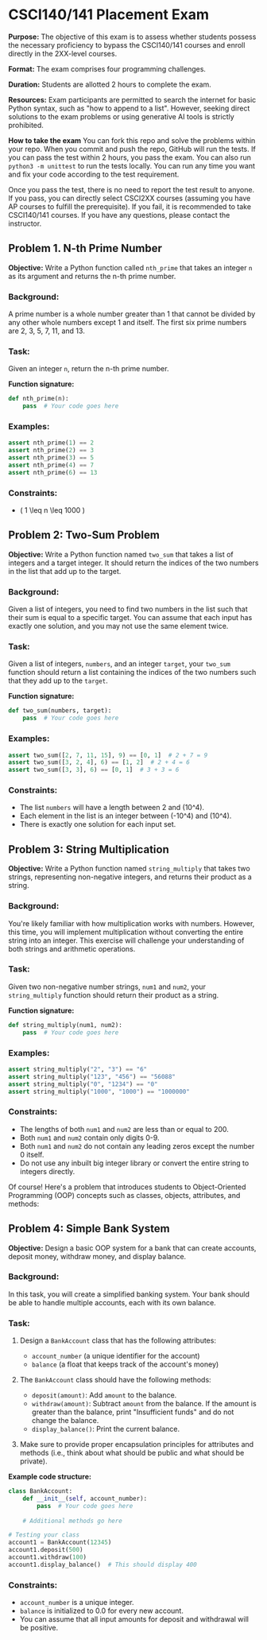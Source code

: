 # CSCI140/141 Placement Exam

**Purpose:** The objective of this exam is to assess whether students possess the necessary proficiency to bypass the CSCI140/141 courses and enroll directly in the 2XX-level courses.

**Format:** The exam comprises four programming challenges.

**Duration:** Students are allotted 2 hours to complete the exam.

**Resources:** Exam participants are permitted to search the internet for basic Python syntax, such as "how to append to a list". However, seeking direct solutions to the exam problems or using generative AI tools is strictly prohibited.

**How to take the exam** You can fork this repo and solve the problems within your repo. When you commit and push the repo, GitHub will run the tests. If you can pass the test within 2 hours, you pass the exam. You can also run `python3 -m unittest` to run the tests locally. You can run any time you want and fix your code according to the test requirement. 

Once you pass the test, there is no need to report the test result to anyone. If you pass, you can directly select CSCI2XX courses (assuming you have AP courses to fulfill the prerequisite). If you fail, it is recommended to take CSCI140/141 courses. If you have any questions, please contact the instructor.

## Problem 1. N-th Prime Number

**Objective:** Write a Python function called `nth_prime` that takes an integer `n` as its argument and returns the n-th prime number.

### Background:

A prime number is a whole number greater than 1 that cannot be divided by any other whole numbers except 1 and itself. The first six prime numbers are 2, 3, 5, 7, 11, and 13.

### Task:

Given an integer `n`, return the n-th prime number.

**Function signature:**
```python
def nth_prime(n):
    pass  # Your code goes here
```

### Examples:

```python
assert nth_prime(1) == 2
assert nth_prime(2) == 3
assert nth_prime(3) == 5
assert nth_prime(4) == 7
assert nth_prime(6) == 13
```

### Constraints:

* \( 1 \leq n \leq 1000 \)


## Problem 2: Two-Sum Problem

**Objective:** Write a Python function named `two_sum` that takes a list of integers and a target integer. It should return the indices of the two numbers in the list that add up to the target.

### Background:

Given a list of integers, you need to find two numbers in the list such that their sum is equal to a specific target. You can assume that each input has exactly one solution, and you may not use the same element twice.

### Task:

Given a list of integers, `numbers`, and an integer `target`, your `two_sum` function should return a list containing the indices of the two numbers such that they add up to the `target`.

**Function signature:**
```python
def two_sum(numbers, target):
    pass  # Your code goes here
```

### Examples:

```python
assert two_sum([2, 7, 11, 15], 9) == [0, 1]  # 2 + 7 = 9
assert two_sum([3, 2, 4], 6) == [1, 2]  # 2 + 4 = 6
assert two_sum([3, 3], 6) == [0, 1]  # 3 + 3 = 6
```

### Constraints:

* The list `numbers` will have a length between 2 and \(10^4\).
* Each element in the list is an integer between \(-10^4\) and \(10^4\).
* There is exactly one solution for each input set.


## Problem 3: String Multiplication

**Objective:** Write a Python function named `string_multiply` that takes two strings, representing non-negative integers, and returns their product as a string.

### Background:

You're likely familiar with how multiplication works with numbers. However, this time, you will implement multiplication without converting the entire string into an integer. This exercise will challenge your understanding of both strings and arithmetic operations.

### Task:

Given two non-negative number strings, `num1` and `num2`, your `string_multiply` function should return their product as a string.

**Function signature:**
```python
def string_multiply(num1, num2):
    pass  # Your code goes here
```

### Examples:

```python
assert string_multiply("2", "3") == "6"
assert string_multiply("123", "456") == "56088"
assert string_multiply("0", "1234") == "0"
assert string_multiply("1000", "1000") == "1000000"
```

### Constraints:

* The lengths of both `num1` and `num2` are less than or equal to 200.
* Both `num1` and `num2` contain only digits 0-9.
* Both `num1` and `num2` do not contain any leading zeros except the number 0 itself.
* Do not use any inbuilt big integer library or convert the entire string to integers directly.


Of course! Here's a problem that introduces students to Object-Oriented Programming (OOP) concepts such as classes, objects, attributes, and methods:

## Problem 4: Simple Bank System

**Objective:** Design a basic OOP system for a bank that can create accounts, deposit money, withdraw money, and display balance.

### Background:

In this task, you will create a simplified banking system. Your bank should be able to handle multiple accounts, each with its own balance.

### Task:

1. Design a `BankAccount` class that has the following attributes:
    * `account_number` (a unique identifier for the account)
    * `balance` (a float that keeps track of the account's money)
    
2. The `BankAccount` class should have the following methods:
    * `deposit(amount)`: Add `amount` to the balance.
    * `withdraw(amount)`: Subtract `amount` from the balance. If the amount is greater than the balance, print "Insufficient funds" and do not change the balance.
    * `display_balance()`: Print the current balance.

3. Make sure to provide proper encapsulation principles for attributes and methods (i.e., think about what should be public and what should be private).

**Example code structure:**
```python
class BankAccount:
    def __init__(self, account_number):
        pass  # Your code goes here
    
    # Additional methods go here

# Testing your class
account1 = BankAccount(12345)
account1.deposit(500)
account1.withdraw(100)
account1.display_balance()  # This should display 400
```

### Constraints:

* `account_number` is a unique integer.
* `balance` is initialized to 0.0 for every new account.
* You can assume that all input amounts for deposit and withdrawal will be positive.